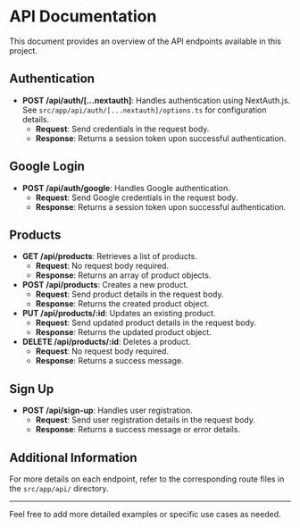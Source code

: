 # API Documentation

This document provides an overview of the API endpoints available in this project.

## Authentication

- **POST /api/auth/[...nextauth]**: Handles authentication using NextAuth.js. See `src/app/api/auth/[...nextauth]/options.ts` for configuration details.
  - **Request**: Send credentials in the request body.
  - **Response**: Returns a session token upon successful authentication.

## Google Login

- **POST /api/auth/google**: Handles Google authentication.
  - **Request**: Send Google credentials in the request body.
  - **Response**: Returns a session token upon successful authentication.

## Products

- **GET /api/products**: Retrieves a list of products.
  - **Request**: No request body required.
  - **Response**: Returns an array of product objects.
- **POST /api/products**: Creates a new product.
  - **Request**: Send product details in the request body.
  - **Response**: Returns the created product object.
- **PUT /api/products/:id**: Updates an existing product.
  - **Request**: Send updated product details in the request body.
  - **Response**: Returns the updated product object.
- **DELETE /api/products/:id**: Deletes a product.
  - **Request**: No request body required.
  - **Response**: Returns a success message.

## Sign Up

- **POST /api/sign-up**: Handles user registration.
  - **Request**: Send user registration details in the request body.
  - **Response**: Returns a success message or error details.

## Additional Information

For more details on each endpoint, refer to the corresponding route files in the `src/app/api/` directory.

---

Feel free to add more detailed examples or specific use cases as needed. 